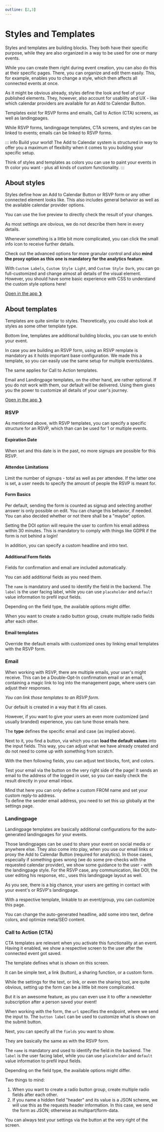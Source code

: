 ```yaml
---
outline: [2,3]
---
```


# Styles and Templates
Styles and templates are building blocks. They both have their specific purpose, while they are also organized in a way to be used for one or many events.

While you can create them right during event creation, you can also do this at their specific pages. There, you can organize and edit them easily. This, for example, enables you to change a style, which then affects all connected events at once.

As it might be obvious already, styles define the look and feel of your published elements. They, however, also account for usability and UX - like which calendar providers are available for an Add to Calendar Button.

Templates exist for RSVP forms and emails, Call to Action (CTA) screens, as well as landingpages.

While RSVP forms, landingpage templates, CTA screens, and styles can be linked to events; emails can be linked to RSVP forms.

::: info Build your world!
The Add to Calendar system is structured in way to offer you a maximum of flexibilty when it comes to you building your specific setup.

Think of styles and templates as colors you can use to paint your events in th color you want - plus all kinds of custom functionality.
:::

## About styles

Styles define how an Add to Calendar Button or RSVP form or any other connected element looks like. This also includes general behavior as well as the available calendar provider options.

You can use the live preview to directly check the result of your changes.

As most settings are obvious, we do not describe them here in every details.

Whenever something is a little bit more complicated, you can click the small info icon to receive further details.

Check out the advanced options for more granular control and also **mind the proxy option as this one is mandatory for the analytics feature**.

With `Custom Labels`, `Custom Style Light`, and `Custom Style Dark`, you can go full-customized and change almost all details of the visual element. However, you should have some basic experience with CSS to understand the custom style options here!

[Open in the app ❯](https://app.add-to-calendar-pro.com/styles)

## About templates

Templates are quite similar to styles. Theoretically, you could also look at styles as some other template type.

Bottom line, templates are additional building blocks, you can use to enrich your event.

In case you are building an RSVP form, using an RSVP remplate is mandatory as it holds important base configuration. We made this a template, so you can easily use the same setup for multiple events/dates.

The same applies for Call to Action templates.

Email and Landingpage templates, on the other hand, are rather optional. If you do not work with them, our default will be delivered. Using them gives you the power to customize all details of your user's journey.

[Open in the app ❯](https://app.add-to-calendar-pro.com/templates)

### RSVP

As mentioned above, with RSVP templates, you can specify a specific structure for an RSVP, which than can be used for 1 or multiple events.

#### Expiration Date

When set and this date is in the past, no more signups are possible for this RSVP.

#### Attendee Limitations

Limit the number of signups - total as well as per attendee. If the latter one is set, a user needs to specify the amount of people the RSVP is meant for.

#### Form Basics

Per default, sending the form is counted as signup and selecting another answer is only possible on edit. You can change this behavior, if needed.
You can also decided whether or not there shall be a "maybe" option.

Setting the DOI option will require the user to confirm his email address within 30 minutes. This is mandatory to comply with things like GDPR if the form is not behind a login!

In addition, you can specify a custom headline and intro text.

#### Additional Form fields

Fields for confirmation and email are included automatically.

You can add additional fields as you need them.

The `name` is mandatory and used to identify the field in the backend. The `label` is the user facing label, while you can use `placeholder` and `default` value information to prefil input fields.

Depending on the field type, the available options might differ.

When you want to create a radio button group, create multiple radio fields after each other.

#### Email templates

Override the default emails with customized ones by linking email templates with the RSVP form.

### Email

When working with RSVP, there are multiple emails, your user's might receive. This can be a Double-Opt-In confirmation email or an email, containing a magic link to log into the management page, where users can adjust their responses.

*You can link those templates to an RSVP form.*

Our default is created in a way that it fits all cases.

However, if you want to give your users an even more customized (and usually branded) experience, you can tune those emails here.

The **type** defines the specific email and case (as implied above).

Next to it, you find a button, via which you can **load the default values** into the input fields. This way, you can adjust what we have already created and do not need to come up with something from scratch.

With the then following fields, you can adjust text blocks, font, and colors.

Test your email via the button on the very right side of the page! It sends an email to the address of the logged in user, so you can easily check the result directly in your email inbox.

Mind that here you can only define a custom FROM name and set your custom reply-to address.  
To define the sender email address, you need to set this up globally at the settings page.

### Landingpage

Landingpage templates are basically additional configurations for the auto-generated landingpages for your events.

Those landingpages can be used to share your event on social media or anywhere else. They also come into play, when you use our email links or proxy the Add to Calendar Button (required for analytics). In those cases, especially if something goes wrong (we do some pre-checks with the requested calendar provider), we show some guidance to the user - with the landingpage style.
For the RSVP case, any communication, like DOI, the user editing his response, etc., uses this landingpage layout as well.

As you see, there is a big chance, your users are getting in contact with your event's or RSVP's landingpage.

With a respective template, linkable to an event/group, you can customize this page.

You can change the auto-generated headline, add some intro text, define colors, and optimize meta/SEO content.

### Call to Action (CTA)

CTA templates are relevant when you activate this functionality at an event.
Having it enabled, we show a respective screen to the user after the connected event got saved.

The template defines what is shown on this screen.

It can be simple text, a link (button), a sharing function, or a custom form.

While the settings for the text, or link, or even the sharing tool, are quite obvious, setting up the form can be a little bit more complicated.

But it is an awesome feature, as you can even use it to offer a newsletter subscription after a person saved your event!

When working with the form, the `url` specifies the endpoint, where we send the input to. The `button label` can be used to customize what is shown on the submit button.

Next, you can specify all the `fields` you want to show.

They are basically the same as with the RSVP form.

The `name` is mandatory and used to identify the field in the backend. The `label` is the user facing label, while you can use `placeholder` and `default` value information to prefil input fields.

Depending on the field type, the available options might differ.

Two things to mind:
1. When you want to create a radio button group, create multiple radio fields after each other.
2. If you name a hidden field "header" and its value is a JSON scheme, we will use this as the requests header information. In this case, we send the form as JSON; otherwise as multipart/form-data.

You can always test your settings via the button at the very right of the screen.
